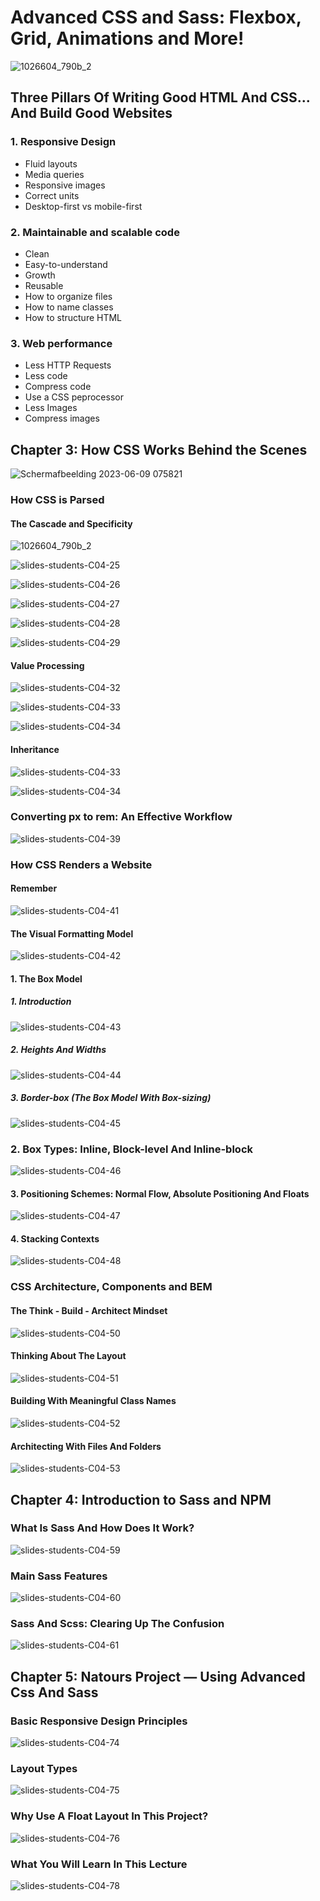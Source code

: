 # Advanced CSS and Sass: Flexbox, Grid, Animations and More!

![1026604_790b_2](https://github.com/Aman07a/Advanced_CSS_and_Sass/assets/60389872/a7eb3065-014e-4289-b801-27e5698e1f0d)

## Three Pillars Of Writing Good HTML And CSS... And Build Good Websites

### 1. Responsive Design

- Fluid layouts
- Media queries
- Responsive images
- Correct units
- Desktop-first vs mobile-first

### 2. Maintainable and scalable code

- Clean
- Easy-to-understand
- Growth
- Reusable
- How to organize files
- How to name classes
- How to structure HTML

### 3. Web performance

- Less HTTP Requests
- Less code
- Compress code
- Use a CSS peprocessor
- Less Images
- Compress images

## Chapter 3: How CSS Works Behind the Scenes

![Schermafbeelding 2023-06-09 075821](https://github.com/Aman07a/Advanced_CSS_and_Sass/assets/60389872/e04393ce-cbbd-478c-ae7c-6a87e686c57c)

### How CSS is Parsed

#### The Cascade and Specificity

![1026604_790b_2](https://github.com/Aman07a/Advanced_CSS_and_Sass/assets/60389872/a7eb3065-014e-4289-b801-27e5698e1f0d)

![slides-students-C04-25](https://github.com/Aman07a/Advanced_CSS_and_Sass/assets/60389872/4fa979d5-1d17-496a-99a3-3e2651363a7d)

![slides-students-C04-26](https://github.com/Aman07a/Advanced_CSS_and_Sass/assets/60389872/20e82fa5-fc16-4d75-af95-ef60fdb4ce81)

![slides-students-C04-27](https://github.com/Aman07a/Advanced_CSS_and_Sass/assets/60389872/9e5cbba5-9a6c-43e5-a85b-a730355fc326)

![slides-students-C04-28](https://github.com/Aman07a/Advanced_CSS_and_Sass/assets/60389872/9deb5001-f72a-4a88-bea9-416b4c52b108)

![slides-students-C04-29](https://github.com/Aman07a/Advanced_CSS_and_Sass/assets/60389872/d023d935-64f5-493a-814f-4b4c5d186887)

#### Value Processing

![slides-students-C04-32](https://github.com/Aman07a/Advanced_CSS_and_Sass/assets/60389872/dfcf1732-e7a4-4eb0-81c8-6a061303eedc)

![slides-students-C04-33](https://github.com/Aman07a/Advanced_CSS_and_Sass/assets/60389872/2b9ace27-c9dd-416a-b3f5-e596717e156f)

![slides-students-C04-34](https://github.com/Aman07a/Advanced_CSS_and_Sass/assets/60389872/c175907c-9c06-4d84-9d99-f915b19a0fc6)

#### Inheritance

![slides-students-C04-33](https://github.com/Aman07a/Advanced_CSS_and_Sass/assets/60389872/9de70335-011f-4835-b1c8-89c8f3a8001f)

![slides-students-C04-34](https://github.com/Aman07a/Advanced_CSS_and_Sass/assets/60389872/dc1a1fe1-65d6-4dab-bf06-a2377be435da)

### Converting px to rem: An Effective Workflow

![slides-students-C04-39](https://github.com/Aman07a/Advanced_CSS_and_Sass/assets/60389872/6bf22c63-49a7-4f4e-b494-0cfef2c17765)

### How CSS Renders a Website

#### Remember

![slides-students-C04-41](https://github.com/Aman07a/Advanced_CSS_and_Sass/assets/60389872/2b86bf46-0d56-4c0f-a32c-b730e1c35795)

#### The Visual Formatting Model

![slides-students-C04-42](https://github.com/Aman07a/Advanced_CSS_and_Sass/assets/60389872/6e19b976-2734-4c55-9ecf-4fb394939336)

#### 1. The Box Model

##### 1. Introduction

![slides-students-C04-43](https://github.com/Aman07a/Advanced_CSS_and_Sass/assets/60389872/8425039b-7e09-4f13-b518-a5b91f1564d3)

##### 2. Heights And Widths

![slides-students-C04-44](https://github.com/Aman07a/Advanced_CSS_and_Sass/assets/60389872/3b2f2d02-3d0f-4e10-aaa2-92cdf7484419)

##### 3. Border-box (The Box Model With Box-sizing)

![slides-students-C04-45](https://github.com/Aman07a/Advanced_CSS_and_Sass/assets/60389872/8de94d2b-d3c1-4864-abf7-575300a25537)

### 2. Box Types: Inline, Block-level And Inline-block

![slides-students-C04-46](https://github.com/Aman07a/Advanced_CSS_and_Sass/assets/60389872/07ff35af-1e49-4967-9a14-eb6009e48bd6)

#### 3. Positioning Schemes: Normal Flow, Absolute Positioning And Floats

![slides-students-C04-47](https://github.com/Aman07a/Advanced_CSS_and_Sass/assets/60389872/e1daf29e-1fcc-45db-9745-fb947f3996ec)

#### 4. Stacking Contexts

![slides-students-C04-48](https://github.com/Aman07a/Advanced_CSS_and_Sass/assets/60389872/286ec82d-e9df-42d0-bc18-64141d4dacc4)

### CSS Architecture, Components and BEM

#### The Think - Build - Architect Mindset

![slides-students-C04-50](https://github.com/Aman07a/Advanced_CSS_and_Sass/assets/60389872/328a6a85-2a08-420c-b4aa-e1c6cea82e63)

#### Thinking About The Layout

![slides-students-C04-51](https://github.com/Aman07a/Advanced_CSS_and_Sass/assets/60389872/15be4151-f38d-4ec1-a4d3-3e53f2ce2939)

#### Building With Meaningful Class Names

![slides-students-C04-52](https://github.com/Aman07a/Advanced_CSS_and_Sass/assets/60389872/85aea08e-1a42-40e6-8922-c03273611a2a)

#### Architecting With Files And Folders

![slides-students-C04-53](https://github.com/Aman07a/Advanced_CSS_and_Sass/assets/60389872/433d9a93-16a9-4944-b059-f0c334bbf6b2)

## Chapter 4: Introduction to Sass and NPM

### What Is Sass And How Does It Work?

![slides-students-C04-59](https://github.com/Aman07a/Advanced_CSS_and_Sass/assets/60389872/4c5bde6a-a2fe-4afc-8b46-8f19e1d5fb72)

### Main Sass Features

![slides-students-C04-60](https://github.com/Aman07a/Advanced_CSS_and_Sass/assets/60389872/d7197c0d-0f20-413b-a401-51088a00deb5)

### Sass And Scss: Clearing Up The Confusion

![slides-students-C04-61](https://github.com/Aman07a/Advanced_CSS_and_Sass/assets/60389872/45d6bc70-70a3-4cf3-a17a-43c683a48c6b)

## Chapter 5: Natours Project — Using Advanced Css And Sass

### Basic Responsive Design Principles

![slides-students-C04-74](https://github.com/Aman07a/Advanced_CSS_and_Sass/assets/60389872/ffae432a-41bd-4b6f-b13f-57617169db7c)

### Layout Types

![slides-students-C04-75](https://github.com/Aman07a/Advanced_CSS_and_Sass/assets/60389872/6afcd6b3-0fda-4365-a336-4064b985d14a)

### Why Use A Float Layout In This Project?

![slides-students-C04-76](https://github.com/Aman07a/Advanced_CSS_and_Sass/assets/60389872/fa37056d-6f67-4bec-89ff-d61b07927b85)

### What You Will Learn In This Lecture

![slides-students-C04-78](https://github.com/Aman07a/Advanced_CSS_and_Sass/assets/60389872/fc85547f-bcb6-4619-9678-0fbb1dbe160c)
